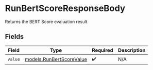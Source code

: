 # RunBertScoreResponseBody

Returns the BERT Score evaluation result


## Fields

| Field                                                      | Type                                                       | Required                                                   | Description                                                |
| ---------------------------------------------------------- | ---------------------------------------------------------- | ---------------------------------------------------------- | ---------------------------------------------------------- |
| `value`                                                    | [models.RunBertScoreValue](../models/runbertscorevalue.md) | :heavy_check_mark:                                         | N/A                                                        |